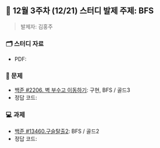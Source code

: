 ## 🚀 12월 3주차 (12/21) 스터디 발제 주제: BFS
> 발제자: 김홍주

### 🗂️ 스터디 자료
- PDF: 

### 📖 문제
- [백준 #2206. 벽 부수고 이동하기](https://www.acmicpc.net/problem/2206): 구현, BFS / 골드3
- 정답 코드: 

### 💻 과제
- [백준 #13460.구슬탈출2](https://www.acmicpc.net/problem/13460):  BFS / 골드2
- 정답 코드: 
